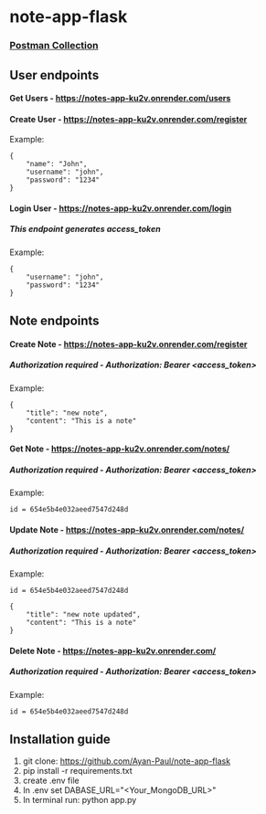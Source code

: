 # note-app-flask

### [Postman Collection](https://orange-water-893372.postman.co/workspace/django-react~29b6f2f5-8e7b-4fa8-b63c-2ca7ec504ac7/collection/17185093-490b1d64-33d5-49e6-b477-0bfe8978ec5e?action=share&creator=17185093)

## User endpoints
#### Get Users - https://notes-app-ku2v.onrender.com/users

#### Create User - https://notes-app-ku2v.onrender.com/register
Example:
```
{
    "name": "John",
    "username": "john",
    "password": "1234"
}
```

#### Login User - https://notes-app-ku2v.onrender.com/login
##### This endpoint generates access_token
Example:
```
{
    "username": "john",
    "password": "1234"
}
```

## Note endpoints

#### Create Note - https://notes-app-ku2v.onrender.com/register
##### Authorization required - Authorization: Bearer <access_token>
Example:
```
{
    "title": "new note",
    "content": "This is a note"
}
```

#### Get Note - https://notes-app-ku2v.onrender.com/notes/<id>
##### Authorization required - Authorization: Bearer <access_token>
Example:
```
id = 654e5b4e032aeed7547d248d
```

#### Update Note - https://notes-app-ku2v.onrender.com/notes/<id>
##### Authorization required - Authorization: Bearer <access_token>
Example:
```
id = 654e5b4e032aeed7547d248d
```
```
{
    "title": "new note updated",
    "content": "This is a note"
}
```

#### Delete Note - https://notes-app-ku2v.onrender.com/<id>
##### Authorization required - Authorization: Bearer <access_token>
Example:
```
id = 654e5b4e032aeed7547d248d
```

## Installation guide
1. git clone: https://github.com/Ayan-Paul/note-app-flask
2. pip install -r requirements.txt
3. create .env file
4. In .env set DABASE_URL="<Your_MongoDB_URL>"
5. In terminal run: python app.py
